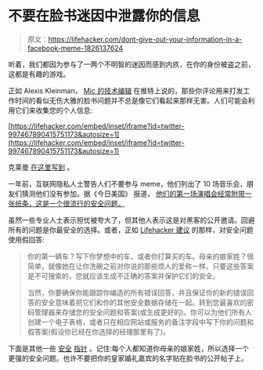 # 不要在脸书迷因中泄露你的信息

> 原文：<https://lifehacker.com/dont-give-out-your-information-in-a-facebook-meme-1826137624>

听着，我们都因为参与了一两个不明智的迷因而感到内疚，在你的身份被盗之前，这都是有趣的游戏。



正如 Alexis Kleinman， [Mic 的技术编辑](https://twitter.com/alexiskleinman/status/997467890415751173) 在推特上说的，那些你评论用来打发工作时间的看似无伤大雅的脸书问题并不总是像它们看起来那样无害。人们可能会利用它们来收集您的个人信息:

 [https://lifehacker.com/embed/inset/iframe?id=twitter-997467890415751173&autosize=1](https://lifehacker.com/embed/inset/iframe?id=twitter-997467890415751173&autosize=1) 

克莱曼 [在这里写到](https://mic.com/articles/189445/whatever-you-do-do-not-participate-in-this-royal-wedding-meme-on-facebook#.IyNvALoUT) 。

一年前，互联网隐私人士警告人们不要参与 meme，他们列出了 10 场音乐会，朋友们猜测他们没有参加。据《今日美国》 报道， [他们的第一场演唱会经常附带一张纸条，这是一个很流行的安全问题。](https://www.usatoday.com/story/tech/talkingtech/2017/04/29/careful-before-posting-your-10-concerts/101078214/)

虽然一些专业人士表示担忧被夸大了，但其他人表示这是对黑客的公开邀请。回避所有的问题是你最安全的选择。或者，正如 [Lifehacker 建议](https://lifehacker.com/use-fake-answers-to-online-security-questions-1821628011#_ga=2.255202504.1518570402.1526476638-594046802.1524762060) 的那样，对安全问题使用假回答:

> 你的第一辆车？写下你梦想中的车，或者你打算买的车。母亲的娘家姓？很简单，就像她在让你洗碗之前对你说的那些烦人的爱称一样。只要这些答案是不可搜索的，您就应该生成不正确的答案并保护它们的安全。
> 
> 当然，你要确保你能跟踪你编造的所有错误回答，并且保证你的新的错误回答的安全意味着把它们和你的其他安全数据存储在一起。转到您最喜欢的密码管理器来存储您的安全问题和答案(或生成更好的)。你可以为他们所有人创建一个电子表格，或者只在相应网站或服务的备注字段中写下你的问题和假答案(假设你已经在你选择的经理那里有了)。

下面是其他一些 [安全](https://lifehacker.com/how-you-leak-your-privacy-every-day-and-how-to-stop-1547653862) [指针](https://lifehacker.com/the-stupid-things-you-do-on-facebook-and-how-to-fix-th-5911639) 。记住:每个人都知道你母亲的娘家姓，所以选择一个更强的安全问题。也许不要把你的皇家婚礼嘉宾的名字贴在脸书的公开帖子上。